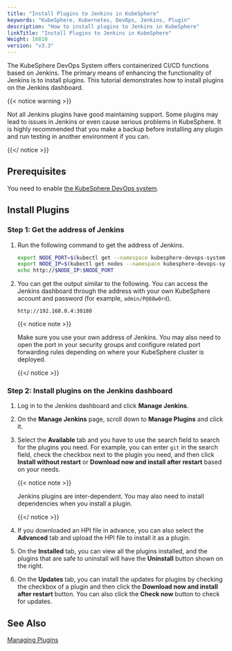 ```yaml
---
title: "Install Plugins to Jenkins in KubeSphere"
keywords: "KubeSphere, Kubernetes, DevOps, Jenkins, Plugin"
description: "How to install plugins to Jenkins in KubeSphere"
linkTitle: "Install Plugins to Jenkins in KubeSphere"
Weight: 16810
version: "v3.3"
---
```


The KubeSphere DevOps System offers containerized CI/CD functions based on Jenkins. The primary means of enhancing the functionality of Jenkins is to install plugins. This tutorial demonstrates how to install plugins on the Jenkins dashboard.

{{< notice warning >}}

Not all Jenkins plugins have good maintaining support. Some plugins may lead to issues in Jenkins or even cause serious problems in KubeSphere. It is highly recommended that you make a backup before installing any plugin and run testing in another environment if you can.

{{</ notice >}}

## Prerequisites

You need to enable [the KubeSphere DevOps system](../../../pluggable-components/devops/).

## Install Plugins

### Step 1: Get the address of Jenkins

1. Run the following command to get the address of Jenkins.

   ```bash
   export NODE_PORT=$(kubectl get --namespace kubesphere-devops-system -o jsonpath="{.spec.ports[0].nodePort}" services devops-jenkins)
   export NODE_IP=$(kubectl get nodes --namespace kubesphere-devops-system -o jsonpath="{.items[0].status.addresses[0].address}")
   echo http://$NODE_IP:$NODE_PORT
   ```

2. You can get the output similar to the following. You can access the Jenkins dashboard through the address with your own KubeSphere account and password (for example, `admin/P@88w0rd`).

   ```
   http://192.168.0.4:30180
   ```

   {{< notice note >}}

   Make sure you use your own address of Jenkins. You may also need to open the port in your security groups and configure related port forwarding rules depending on where your KubeSphere cluster is deployed.

   {{</ notice >}}

### Step 2: Install plugins on the Jenkins dashboard

1. Log in to the Jenkins dashboard and click **Manage Jenkins**.

2. On the **Manage Jenkins** page, scroll down to **Manage Plugins** and click it.

3. Select the **Available** tab and you have to use the search field to search for the plugins you need. For example, you can enter `git` in the search field, check the checkbox next to the plugin you need, and then click **Install without restart** or **Download now and install after restart** based on your needs.

   {{< notice note >}}

   Jenkins plugins are inter-dependent. You may also need to install dependencies when you install a plugin.

   {{</ notice >}}

4. If you downloaded an HPI file in advance, you can also select the **Advanced** tab and upload the HPI file to install it as a plugin.

5. On the **Installed** tab, you can view all the plugins installed, and the plugins that are safe to uninstall will have the **Uninstall** button shown on the right.

6. On the **Updates** tab, you can install the updates for plugins by checking the checkbox of a plugin and then click the **Download now and install after restart** button. You can also click the **Check now** button to check for updates.

## See Also

[Managing Plugins](https://www.jenkins.io/doc/book/managing/plugins/)
